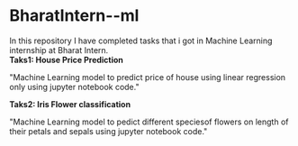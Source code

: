 # BharatIntern--ml
In this repository I have completed tasks that i got in Machine Learning internship at Bharat Intern.<br>
<b>Taks1:
House Price Prediction<br></b>

"Machine Learning model to predict price of house using linear regression only using jupyter notebook code."<br>

<b>Taks2:
Iris Flower classification<br></b>

"Machine Learning model to pedict different speciesof flowers on length of their petals and sepals using jupyter notebook code."


